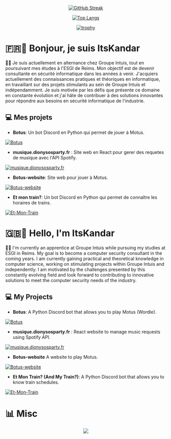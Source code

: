 <div align="center">

  
  [![GitHub Streak](http://github-readme-streak-stats.herokuapp.com?user=ItsKandar&hide_border=true&date_format=j%20M%5B%20Y%5D&background=DD272700&stroke=FAB795&border=0D111700&ring=E95678&fire=E96D38&currStreakNum=CFCFCF&sideNums=979797&currStreakLabel=DCA629&sideLabels=FF87AB&dates=A3A3A3)](https://git.io/streak-stats)
  
  [![Top Langs](https://github-readme-stats.vercel.app/api/top-langs/?username=ItsKandar&layout=donut&theme=dracula&hide_border=true)](https://github.com/ItsKandar)

  [![trophy](https://github-profile-trophy.vercel.app/?username=itskandar&theme=onedark)](https://github.com/ryo-ma/github-profile-trophy)
</div>

# 🇫🇷👋 Bonjour, je suis ItsKandar

👨‍💻 Je suis actuellement en alternance chez Groupe Intuis, tout en poursuivant mes études à l'ESGI de Reims. Mon objectif est de devenir consultante en sécurité informatique dans les années à venir. J'acquiers actuellement des connaissances pratiques et théoriques en informatique, en travaillant sur des projets stimulants au sein de Groupe Intuis et indépendamment. Je suis motivée par les défis que présente ce domaine en constante évolution et j'ai hâte de contribuer à des solutions innovantes pour répondre aux besoins en sécurité informatique de l'industrie.

## 💻 Mes projets

- **Botus**: Un bot Discord en Python qui permet de jouer à Motus.
  
[![Botus](https://github-readme-stats.vercel.app/api/pin/?username=ItsKandar&repo=botus)](https://github.com/itskandar/botus)

- **musique.dionysosparty.fr** : Site web en React pour gerer des requetes de musique avec l'API Spotify.
  
[![musique.dionysosparty.fr](https://github-readme-stats.vercel.app/api/pin/?username=ItsKandar&repo=musique.dionysosparty.fr)](https://github.com/itskandar/musique.dionysosparty.fr)

- **Botus-website**: Site web pour jouer à Motus.

[![Botus-website](https://github-readme-stats.vercel.app/api/pin/?username=ItsKandar&repo=botus-website)](https://github.com/itskandar/botus-website)

- **Et mon train?**: Un bot Discord en Python qui permet de connaître les horaires de trains.

[![Et-Mon-Train](https://github-readme-stats.vercel.app/api/pin/?username=ItsKandar&repo=et-mon-train)](https://github.com/itskandar/et-mon-train)

# 🇬🇧👋 Hello, I'm ItsKandar

👨‍💻 I'm currently an apprentice at Groupe Intuis while pursuing my studies at ESGI in Reims. My goal is to become a computer security consultant in the coming years. I am currently gaining practical and theoretical knowledge in computer science, working on stimulating projects within Groupe Intuis and independently. I am motivated by the challenges presented by this constantly evolving field and look forward to contributing to innovative solutions to meet the computer security needs of the industry.

## 💻 My Projects

- **Botus**: A Python Discord bot that allows you to play Motus (Wordle).
  
[![Botus](https://github-readme-stats.vercel.app/api/pin/?username=ItsKandar&repo=botus)](https://github.com/itskandar/botus)

- **musique.dionysosparty.fr** : React website to manage music requests using Spotify API.
  
[![musique.dionysosparty.fr](https://github-readme-stats.vercel.app/api/pin/?username=ItsKandar&repo=musique.dionysosparty.fr)](https://github.com/itskandar/musique.dionysosparty.fr)

- **Botus-website** A website to play Motus.

[![Botus-website](https://github-readme-stats.vercel.app/api/pin/?username=ItsKandar&repo=botus-website)](https://github.com/itskandar/botus-website)

- **Et Mon Train? (And My Train?)**: A Python Discord bot that allows you to know train schedules.

[![Et-Mon-Train](https://github-readme-stats.vercel.app/api/pin/?username=ItsKandar&repo=et-mon-train)](https://github.com/itskandar/et-mon-train)

# 📊 Misc
<div align="center">

  
  ![](https://komarev.com/ghpvc/?username=ItsKandar&label=thanks+for+visiting&style=for-the-badge&color=000000)
</div>
